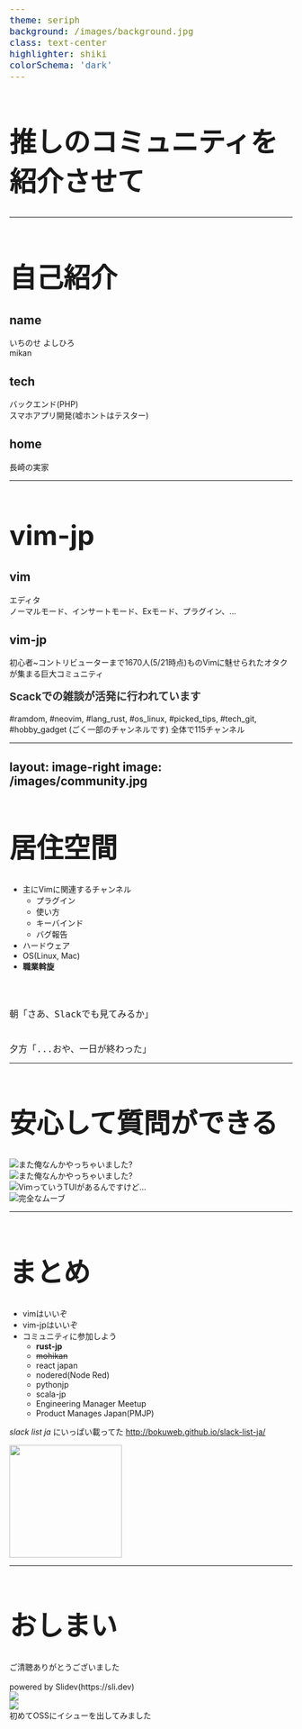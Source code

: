 ```yaml
---
theme: seriph
background: /images/background.jpg
class: text-center
highlighter: shiki
colorSchema: 'dark'
---
```


# 推しのコミュニティを紹介させて

<!--
今日は布教活動の一環として推しのslackコミュニティを紹介します
よろしくお願いします
-->

<style>
h1 {
  font-size: 3rem!important;
}
</style>

---

# 自己紹介
<!-- 
はじめに自己紹介から
本名:いちのせよしひろ、カラビナネーム:みかん です
担当領域はバックエンドとスマホアプリ開発(嘘)をしています
今は長崎の実家からリモートしてます
今日は僕の今一番推してるコミュニティを紹介させてください
-->

<div grid="~ cols-2 gap4">

<MyImages />

<div>

## name

いちのせ よしひろ<br/>
mikan

## tech

バックエンド(PHP)<br/>
スマホアプリ開発(嘘ホントはテスター)

## home

長崎の実家

</div>

</div>


---

# vim-jp
<!--
vimの紹介

それはvim-jpというvimの日本人コミュニティです。
vimとは非常に癖のある物書きのためのツールです
癖がある反面、使いこなせるようになるとテキスト編集を非常に少ないキー入力で実現できます。
例としてこちらにJavaScriptのコードを用意しました
function say_hello(person,{name: 'kazuya', sex: 'male'},company){
  console.log(`Hello ${person.name}`);
}
例えばconsole.logメソッドの引数のpersonはやっぱりcountry_nameにしたいなと思っておもむろにnの後ろにカーソルを持ってきて6回バックスペースを叩くと思います。vimであれば括弧の付近にカーソルを持ってきてノーマルモードでci(で完了です。コマンドの意味は括弧内を消してインサートモードに入るです。引数が1つだけの場合はバックスペース連打でも問題ありませんが、引数が増えて見やすくするために改行なんかされ始めた日には小指がつってしまいます。でもどんなときでもvimならci(で終了です。ね便利でしょ?
とはいえ癖が強すぎるので嫌煙する人は多いと思いますが、サーバにアクセスする機会が多い人は覚えておいて損は無いと思います。
なぜならサーバにGUIは無いですから全てターミナル内で済ませる必要があります(猛者はremote sshを使ってVSCodeするかも知れませんけどね)。
サーバにはほとんど必ずと言っていいほどvimが用意されているので直接テキスト編集する際はvimを触らざるを得ないこともあるでしょう(どうしても嫌ならnanoを使ってください)

vim-jpの紹介

僕はというとvimのキーバインドに完全に感染してしまいvimと同じような操作感でないと手が受け付けなくなり、VSCodeでvimを再現するプラグインを入れるほどにvimを使っています。
今日紹介するのはそんなvimmerが集まるvim-jpというslackコミュニティです。
ここには初心者からVimコントリビューターまで様々なvim関係者が1670人(5/21時点)集まっています。
vim-jpのslackで何ができるのかそしてvim-jpの素晴らしいところを紹介させてください
-->

<div class="flex">
<div class="w-1/2">

## vim

<VimLogos />

<div class="pr-10">

エディタ
<br/>
ノーマルモード、インサートモード、Exモード、プラグイン、...

</div>

</div>

<div class="w-1/2">

## vim-jp

初心者~コントリビューターまで1670人(5/21時点)ものVimに魅せられたオタクが集まる巨大コミュニティ

### Scackでの雑談が活発に行われています

\#ramdom, 
\#neovim,
\#lang\_rust,
\#os\_linux,
\#picked\_tips,
\#tech\_git,
\#hobby\_gadget
(ごく一部のチャンネルです)
全体で115チャンネル

</div>
</div>

<style>
h3 {
  margin-top: 1rem;
  font-size: 19px;
  opacity: 0.9!important;
}
</style>

---
layout: image-right
image: /images/community.jpg
---

# 居住空間

<!--
まずこのslackでは何ができるのか
何でもできます
vim系の話をするチャンネルが多いですが、ハードウェアやOSの話だったり、はては職業斡旋までしてますw
僕がよく見てるのは雑談チャンネル、CLIチャンネル、nvim,nvim-plugins, manga-animeです。
あまりにも充実してて活発に会話しているのでここに住めます。
-->

- 主にVimに関連するチャンネル
  - プラグイン
  - 使い方
  - キーバインド
  - バグ報告
- ハードウェア
- OS(Linux, Mac)
- __職業斡旋__
<br/>
<br/>

```
朝「さあ、Slackでも見てみるか」


夕方「...おや、一日が終わった」
```

<style>
.slidev-code {
  padding:1.5rem 1rem!important;
}
code {
  font-size: 16px;
}
</style>

---

# 安心して質問ができる
<!--
vim-jpのいいところとして安心して質問できる環境であるところです。
本当に初歩的な質問は見たことないですが、キーバインド変更などでハマった時やプラグインの使い方よくわからなくなったなどの質問は投稿されて5分程度で回答と議論が始まります。初心者お断りの雰囲気は全く無いので調べてもよくわからんとなったときは質問してます。
vim-jpに限らず様々なプログラミング言語系コミュニティ(rust-jpなど)やツールのコミュニティ(emacs-jp)が存在するので学習中でググり力が無いときは有識者のお話が聞けて便利ですし、同じ趣味のオタクが集まっているので普通に会話してるだけでも楽しいので自分の溺愛する技術がある方はその日本人コミュに入ってみてはいかがでしょうか。
-->

<div>
  <div class="w-100 h-auto absolute right-50" v-click="">
    <img src="/images/matanannka.png" alt="また俺なんかやっちゃいました?">
  </div>
  <div class="w-100 h-auto absolute left-30" v-click="">
    <img src="https://gyazo.com/d3fd56ee529787653871a5454711bac6/raw" alt="また俺なんかやっちゃいました?">
  </div>
  <div class="w-100 h-auto absolute right-20 top-30" v-click="">
    <img src="https://gyazo.com/fcbd7821600f24a8525acd2faabc698b/raw" alt="VimっていうTUIがあるんですけど...">
  </div>
  <div class="w-100 h-auto absolute left-60 bottom-5" v-click="">
    <img src="https://gyazo.com/9905bbc167d4ee81c50109244b7d2425/raw" alt="完全なムーブ">
  </div>
</div>


---

# まとめ
<!--
軽くまとめると
- vimはいいぞ
- vim-jpはいいぞ
- コミュニティに参加しよう
-->

<div class="flex">
<div class="w-1/2">

- vimはいいぞ
- vim-jpはいいぞ
- コミュニティに参加しよう
  - __rust-jp__
  - ~~mohikan~~
  - react japan
  - nodered(Node Red)
  - pythonjp
  - scala-jp
  - Engineering Manager Meetup
  - Product Manages Japan(PMJP)

</div>
<div class="w-1/2">

<div>

*slack list ja* にいっぱい載ってた
http://bokuweb.github.io/slack-list-ja/

</div>
<img src="/images/qrcode_bokuweb.github.io.png" width="200"/>

</div>
</div>

---

# おしまい
<!--
ご清聴ありがとうございました。最後にこのスライドは最近話題になっていたSlidevというツールで書きました。
使っていてKaTeXのおかしな挙動を見つけたので人生初のOSSへのissue投稿してみました。markdown + vue3 + windicssで割とリッチなスライドが書けそうなのでおすすめして終わりにしたいと思います。次回はパソチラでお会いしましょう。ということで終わります。
-->
<!-- powered by slidev -->


<div class="h-140 flex flex-col justify-center items-center">
  <div class="text-center text-5xl">
    ご清聴ありがとうございました
  </div>
  <br/>
  <div class="w-full flex justify-center items-center mt-5">
    powered by Slidev(https://sli.dev)<br/>
    <img class="h-20" src="/images/slidev-logo.png">
    <div>
    <img class="w-80" src="/images/slidev-issue.png">
    <div class="text-gray-500 text-xs mt-2">初めてOSSにイシューを出してみました</div>
    </div>
  </div>
</div>
